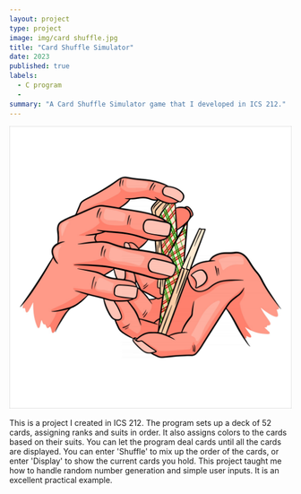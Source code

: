 ```yaml
---
layout: project
type: project
image: img/card shuffle.jpg
title: "Card Shuffle Simulator"
date: 2023
published: true
labels:
  - C program
  - 
summary: "A Card Shuffle Simulator game that I developed in ICS 212."
---
```


<img class="img-fluid" src="../img/card shuffle 1.jpg">


This is a project I created in ICS 212. The program sets up a deck of 52 cards, assigning ranks and suits in order. It also assigns colors to the cards based on their suits. You can let the program deal cards until all the cards are displayed. You can enter 'Shuffle' to mix up the order of the cards, or enter 'Display' to show the current cards you hold. This project taught me how to handle random number generation and simple user inputs. It is an excellent practical example.
